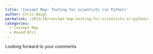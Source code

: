 ```yaml
---
title: 'Concept Map: Testing for scientists (in Python)'
author: Chris Waigl
permalink: /2013/10/concept-map-testing-for-scientists-in-python/
categories:
  - Concept Map
  - Round 07/1
---
```

Looking forward to your comments![<img class="alignnone size-large wp-image-4865" alt="Testing for scientists" src="http://teaching.software-carpentry.org/wp-content/uploads/2013/10/PA190005-1024x768.jpg" width="707" height="530" />][1]

 [1]: http://teaching.software-carpentry.org/wp-content/uploads/2013/10/PA190005.jpg
